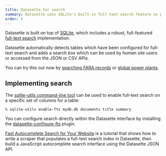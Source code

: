 ```yaml
---
title: Datasette for search
summary: Datasette uses SQLite's built-in full-text search feature to provide faceted search over any correctly configured collection of records.
order: 5
---
```


Datasette is built on top of [SQLite](https://sqlite.org/), which includes a robust, full-featured [full-text search](https://www.sqlite.org/fts5.html) implementation.

Datasette automatically detects tables which have been configured for full-text search and adds a search box which can be used by human site users or accessed from the JSON or CSV APIs.

You can try this out now by [searching FARA records](https://fara.datasettes.com/) or [global power plants](https://global-power-plants.datasettes.com/global-power-plants/global-power-plants).

## Implementing search

The [sqlite-utils command-line tool](https://sqlite-utils.datasette.io/en/stable/cli.html#configuring-full-text-search) can be used to enable full-text search on a specific set of columns for a table:

    % sqlite-utils enable-fts mydb.db documents title summary

You can configure search directly within the Datasette interface by installing the [datasette-configure-fts](https://github.com/simonw/datasette-configure-fts) plugin.

[Fast Autocomplete Search for Your Website](https://simonwillison.net/2018/Dec/19/fast-autocomplete-search/) is a tutorial that shows how to write a scraper that populates a full-text search index in Datasette, then build a JavaScript autocomplete search interface using the Datasette JSON API.
